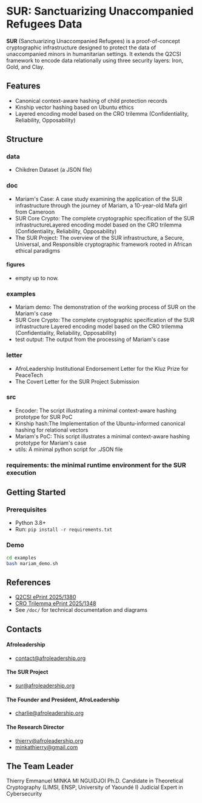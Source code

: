 # SUR: Sanctuarizing Unaccompanied Refugees Data

**SUR** (Sanctuarizing Unaccompanied Refugees) is a proof-of-concept cryptographic infrastructure designed to protect the data of unaccompanied minors in humanitarian settings. It extends the Q2CSI framework to encode data relationally using three security layers: Iron, Gold, and Clay.

## Features
- Canonical context-aware hashing of child protection records
- Kinship vector hashing based on Ubuntu ethics
- Layered encoding model based on the CRO trilemma (Confidentiality, Reliability, Opposability)

## Structure
### data
- Chikdren Dataset (a JSON file)
### doc
- Mariam's Case: A case study examining the application of the SUR infrastructure through the journey of Mariam, a 10-year-old Mafa girl from Cameroon
- SUR Core Crypto: The complete cryptographic specification of the SUR infrastructureLayered encoding model based on the CRO trilemma (Confidentiality, Reliability, Opposability)
- The SUR Project: The overview of the SUR infrastructure, a Secure, Universal, and Responsible cryptographic framework rooted in African ethical paradigms
#### figures
- empty up to now.
### examples
- Mariam demo: The demonstration of the working process of SUR on the Mariam's case
- SUR Core Crypto: The complete cryptographic specification of the SUR infrastructure Layered encoding model based on the CRO trilemma (Confidentiality, Reliability, Opposability)
- test output: The output from the processing of Mariam's case
### letter
- AfroLeadership Institutional Endorsement Letter for the Kluz Prize for PeaceTech
- The Covert Letter for the SUR Project Submission
### src
- Encoder: The script illustrating a minimal context-aware hashing prototype for SUR PoC
- Kinship hash:The Implementation of the Ubuntu-informed canonical hashing for relational vectors
- Mariam's PoC: This script illustrates a minimal context-aware hashing prototype for Mariam's case
- utils: A minimal python script for .JSON file 
### requirements: the minimal runtime environment for the SUR execution

## Getting Started

### Prerequisites
- Python 3.8+
- Run: `pip install -r requirements.txt`

### Demo
```bash
cd examples
bash mariam_demo.sh
```

## References
- [Q2CSI ePrint 2025/1380](https://eprint.iacr.org/2025/1380)
- [CRO Trilemma ePrint 2025/1348](https://eprint.iacr.org/2025/1348)
- See `/doc/` for technical documentation and diagrams

## Contacts
#### Afroleadership
- contact@afroleadership.org
#### The SUR Project
- sur@afroleadership.org
#### The Founder and President, AfroLeadership 
- charlie@afroleadership.org
#### The Research Director
- thierry@afroleadership.org
- minkathierry@gmail.com

## The Team Leader
Thierry Emmanuel MINKA MI NGUIDJOI
Ph.D. Candidate in Theoretical Cryptography
(LIMSI, ENSP, University of Yaoundé I)
Judicial Expert in Cybersecurity
